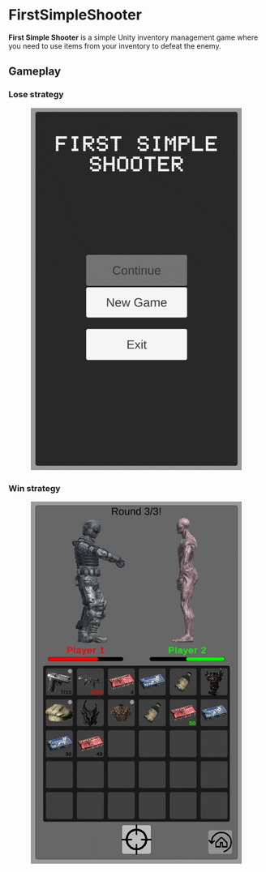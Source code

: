 # FirstSimpleShooter

**First Simple Shooter** is a simple Unity inventory management game where you need to use items from your inventory to defeat the enemy.

## Gameplay

### Lose strategy
<p align="center">
  <img src="DeadGameplay.gif" alt="DeathGameplay"/>
</p>

### Win strategy
<p align="center">
  <img src="WinGameplay.gif" alt="WinGameplay"/>
</p>
